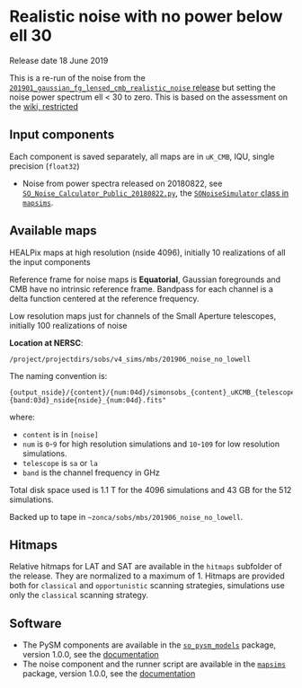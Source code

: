 Realistic noise with no power below ell 30
==========================================

Release date 18 June 2019

This is a re-run of the noise from the [`201901_gaussian_fg_lensed_cmb_realistic_noise` release](https://github.com/simonsobs/map_based_simulations/tree/master/201901_gaussian_fg_lensed_cmb_realistic_noise) but setting the noise power spectrum ell < 30 to zero.
This is based on the assessment on the [wiki, restricted](http://simonsobservatory.wdfiles.com/local--files/main%3Aawg-telecons/talk_AWG2?ukey=8e928be825a886291b1baa6b6b6d713714e8345d)


## Input components

Each component is saved separately, all maps are in `uK_CMB`, IQU, single precision (`float32`)

* Noise from power spectra released on 20180822, see [`SO_Noise_Calculator_Public_20180822.py`](https://github.com/simonsobs/mapsims/blob/0.1.0/mapsims/SO_Noise_Calculator_Public_20180822.py), the [`SONoiseSimulator` class in `mapsims`](https://mapsims.readthedocs.io/en/0.1.dev/models.html#noise-power-spectra-and-hitmaps).

## Available maps

HEALPix maps at high resolution (nside 4096), initially 10 realizations of all the input components

Reference frame for noise maps is **Equatorial**, Gaussian foregrounds and CMB have no intrinsic reference frame.
Bandpass for each channel is a delta function centered at the reference frequency.

Low resolution maps just for channels of the Small Aperture telescopes, initially 100 realizations of noise

**Location at NERSC**:

    /project/projectdirs/sobs/v4_sims/mbs/201906_noise_no_lowell

The naming convention is:

    {output_nside}/{content}/{num:04d}/simonsobs_{content}_uKCMB_{telescope}{band:03d}_nside{nside}_{num:04d}.fits"

where:

* `content` is in `[noise]`
* `num` is `0`-`9` for high resolution simulations and `10`-`109` for low resolution simulations.
* `telescope` is `sa` or `la`
* `band` is the channel frequency in GHz

Total disk space used is 1.1 T for the 4096 simulations and 43 GB for the 512 simulations.

Backed up to tape in `~zonca/sobs/mbs/201906_noise_no_lowell`.

## Hitmaps

Relative hitmaps for LAT and SAT are available in the `hitmaps` subfolder of the release. They are normalized to a maximum of 1.
Hitmaps are provided both for `classical` and `opportunistic` scanning strategies, simulations use only the `classical` scanning strategy.

## Software

* The PySM components are available in the [`so_pysm_models`](https://github.com/simonsobs/so_pysm_models) package, version 1.0.0, see the [documentation](https://so-pysm-models.readthedocs.io/en/1.0.dev)
* The noise component and the runner script are available in the [`mapsims`](https://github.com/simonsobs/mapsims) package, version 1.0.0, see the [documentation](https://mapsims.readthedocs.io/en/1.0.dev)
